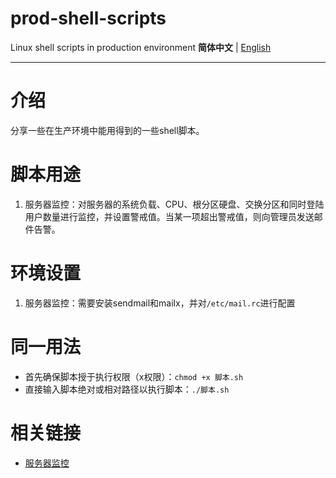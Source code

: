 # prod-shell-scripts
Linux shell scripts in production environment
**简体中文** | [English](README_en.md)

---

# 介绍

分享一些在生产环境中能用得到的一些shell脚本。

# 脚本用途

1. 服务器监控：对服务器的系统负载、CPU、根分区硬盘、交换分区和同时登陆用户数量进行监控，并设置警戒值。当某一项超出警戒值，则向管理员发送邮件告警。

# 环境设置

1. 服务器监控：需要安装sendmail和mailx，并对`/etc/mail.rc`进行配置

# 同一用法

- 首先确保脚本授于执行权限（x权限）：`chmod +x 脚本.sh`
- 直接输入脚本绝对或相对路径以执行脚本：`./脚本.sh`

# 相关链接

- [服务器监控](https://www.ninjacat.cn/2022/07/10/%e7%94%9f%e4%ba%a7%e7%8e%af%e5%a2%83%e4%b8%8b%e5%ae%9e%e7%94%a8%e7%9a%84shell%e8%84%9a%e6%9c%ac%ef%bc%88%e4%b8%80%ef%bc%89/)
